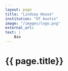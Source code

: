 ```yaml
---
layout: page
title: "Lindsay House"
institution: "UT Austin"
image: "/images/logo.png"
external_url: 
text: |
    Bio
---
```



<h1> {{ page.title}} </h1>